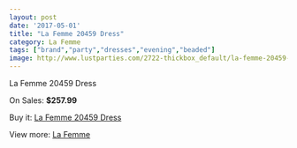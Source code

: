 ```yaml
---
layout: post
date: '2017-05-01'
title: "La Femme 20459 Dress"
category: La Femme
tags: ["brand","party","dresses","evening","beaded"]
image: http://www.lustparties.com/2722-thickbox_default/la-femme-20459-dress.jpg
---
```

La Femme 20459 Dress

On Sales: **$257.99**
<a href="https://www.lustparties.com/en/la-femme/897-la-femme-20459-dress.html"><amp-img layout="responsive" width="600" height="600" src="//www.lustparties.com/2722-thickbox_default/la-femme-20459-dress.jpg" alt="La Femme 20459 Dress 0" /></a>

Buy it: [La Femme 20459 Dress](https://www.lustparties.com/en/la-femme/897-la-femme-20459-dress.html "La Femme 20459 Dress")

View more: [La Femme](https://www.lustparties.com/en/4-la-femme "La Femme")